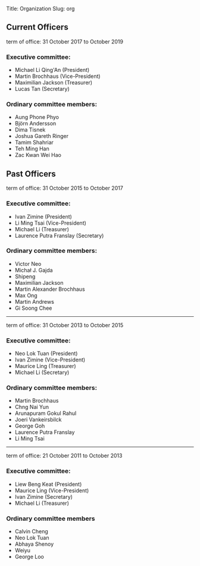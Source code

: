 Title: Organization
Slug: org

## Current Officers

term of office: 31 October 2017 to October 2019

### Executive committee:

- Michael Li Qing'An (President)
- Martin Brochhaus (Vice-President)
- Maximilian Jackson (Treasurer)
- Lucas Tan (Secretary)

### Ordinary committee members:

- Aung Phone Phyo
- Björn Andersson
- Dima Tisnek
- Joshua Gareth Ringer
- Tamim Shahriar
- Teh Ming Han
- Zac Kwan Wei Hao


## Past Officers 

term of office: 31 October 2015 to October 2017

### Executive committee:

- Ivan Zimine (President)
- Li Ming Tsai (Vice-President)
- Michael Li  (Treasurer)
- Laurence Putra Franslay (Secretary)

### Ordinary committee members:

- Victor Neo
- Michał J. Gajda
- Shipeng
- Maximilian Jackson
- Martin Alexander Brochhaus
- Max Ong
- Martin Andrews
- Gi Soong Chee

********

term of office: 31 October 2013 to October 2015

### Executive committee:

- Neo Lok Tuan (President)
- Ivan Zimine (Vice-President)
- Maurice Ling (Treasurer)
- Michael Li (Secretary)


### Ordinary committee members:

- Martin Brochhaus
- Chng Nai Yun
- Arunapuram Gokul Rahul
- Joeri Vankeirsbilck
- George Goh
- Laurence Putra Franslay
- Li Ming Tsai

********

term of office: 21 October 2011 to October 2013

### Executive committee:

- Liew Beng Keat (President)
- Maurice Ling (Vice-President)
- Ivan Zimine (Secretary)
- Michael Li (Treasurer)

### Ordinary committee members

- Calvin Cheng
- Neo Lok Tuan
- Abhaya Shenoy 
- Weiyu 
- George Loo
